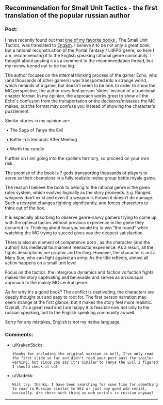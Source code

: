 ## Recommendation for Small Unit Tactics - the first translation of the popular russian author

### Post:

I have recently found out that  [one of my favorite books ](https://author.today/reader/11619), The Small Unit Tactics, was translated to [English](https://www.amazon.com/Small-Unit-Tactics-1-LitRPG-ebook/dp/B088QQ7VQR). I believe it to be not only a great book, but a rational reconstruction of the Portal Fantasy / LitRPG genre, so here I am, recommending it to the English speaking rational genre community. I thought about posting it as a comment to the recommendation thread, but my review turned out to be too big. 

The author focuses on the internal thinking process of the gamer Echo, who (and thousands of other gamers) was transported into a strange world, which reminds of a game, but doesn't seem to be one. In order to show the MC perspective, the author uses first person ‘slides’ instead of a traditional chapter format.  In my opinion, the approach works great to show all the Echo's confusion from the transportation or the decisions/mistakes the MC makes, but the format may confuse you instead of showing the  character's puzzlement. 

Similar stories in my opinion are:

 • The Saga of Tanya the Evil

 • Battle in 5 Seconds After Meeting

 • Worth the candle


Further on I am going into the spoilers territory, so proceed on your own risk. 

The premise of the book is 7 gods transporting thousands of players to serve as their champions in a fully realistic melee group battle royale game. 

The reason I believe the book to belong to the rational genre is the given rules system, which evolves logically as the story proceeds. E.g. Ranged weapons don’t exist and even if a weapon is thrown it doesn’t do damage. Such a restraint changes fighting significantly, and forces characters to think out of the box. 

It is especially absorbing to observe genre-savvy gamers trying to come up with the optimal tactics without previous experience in the game they occurred in. Thinking about how you would try to win "the round" while watching the MC trying to succed gives you the deepest satisfaction.


 There is also an element of competence porn , as the character (and the author) has medieval tournament reenactor experience. As a result, all the fights descriptions are graphic and thrilling. However, the character is not a Mary Sue, who can fight against an army. As the title reflects, almost all action happens on a small unit level.

 Focus on the tactics, the intergroup dynamics and faction vs faction fights makes the story captivating and believable and serves as an unusual approach to the mainly MC central genre. 

As for why it's a good book? The conflict is captivating, the characters are deeply thought out and easy to root for. The first person narration may seem strange at the first glance, but it makes the story feel more realistic. Overall, it's a great read and I am happy it is feasible now not only to the russian speaking, but to the English speaking community as well.

Sorry for any mistakes, English is not my native language.

### Comments:

- u/KrakenSticks:
  ```
  thanks for including the original version as well, I've only read the first slide so far and didn't read your post past the spoiler warning, but since you say it's similar to Tanya the Evil I figured I should check it out
  ```

- u/Vladekk:
  ```
  Will try, thanks. I have been searching for some time for something to read in Russian similar to WtC or just any good web serial, basically. Are there such thing as web serials in russian anyway?
  ```

---

